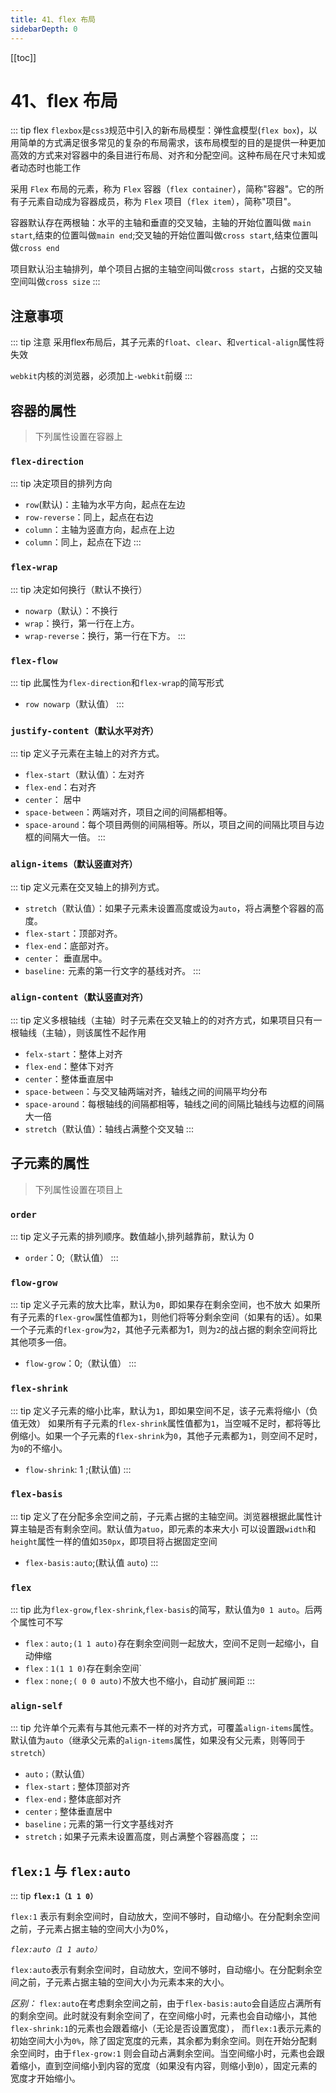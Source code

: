 ```yaml
---
title: 41、flex 布局
sidebarDepth: 0
---
```

[[toc]]
# 41、flex 布局
::: tip flex
`flexbox`是`css3`规范中引入的新布局模型：弹性盒模型(`flex box`)，以用简单的方式满足很多常见的复杂的布局需求，该布局模型的目的是提供一种更加高效的方式来对容器中的条目进行布局、对齐和分配空间。这种布局在尺寸未知或者动态时也能工作

采用 `Flex` 布局的元素，称为 `Flex` 容器（`flex container`），简称"容器"。它的所有子元素自动成为容器成员，称为 `Flex` 项目（`flex item`），简称"项目"。

容器默认存在两根轴：水平的主轴和垂直的交叉轴，主轴的开始位置叫做 `main start`,结束的位置叫做`main end`;交叉轴的开始位置叫做`cross start`,结束位置叫做`cross end`

项目默认沿主轴排列，单个项目占据的主轴空间叫做`cross start`，占据的交叉轴空间叫做`cross size`
:::
## 注意事项
::: tip 注意
采用flex布局后，其子元素的`float`、`clear`、和`vertical-align`属性将失效

`webkit`内核的浏览器，必须加上`-webkit`前缀
:::
##  容器的属性
>下列属性设置在容器上
### `flex-direction`
::: tip 决定项目的排列方向
- `row`(默认)：主轴为水平方向，起点在左边 
- `row-reverse`：同上，起点在右边
- `column`：主轴为竖直方向，起点在上边
- `column`：同上，起点在下边
:::
### `flex-wrap`
::: tip 决定如何换行（默认不换行）
- `nowarp`（默认）：不换行
- `wrap`：换行，第一行在上方。
- `wrap-reverse`：换行，第一行在下方。
:::
### `flex-flow`
::: tip 
此属性为`flex-direction`和`flex-wrap`的简写形式
- `row nowarp`（默认值）
:::
### `justify-content（默认水平对齐）`
::: tip 定义子元素在主轴上的对齐方式。
- `flex-start`（默认值）：左对齐
- `flex-end`：右对齐
- `center`： 居中
- `space-between`：两端对齐，项目之间的间隔都相等。
- `space-around`：每个项目两侧的间隔相等。所以，项目之间的间隔比项目与边框的间隔大一倍。
:::
### `align-items（默认竖直对齐）`
::: tip 定义元素在交叉轴上的排列方式。
- `stretch`（默认值）：如果子元素未设置高度或设为`auto`，将占满整个容器的高度。
- `flex-start`：顶部对齐。
- `flex-end`：底部对齐。
- `center`： 垂直居中。
- `baseline:` 元素的第一行文字的基线对齐。
:::
### `align-content（默认竖直对齐）`
::: tip 定义多根轴线（主轴）时子元素在交叉轴上的的对齐方式，如果项目只有一根轴线（主轴），则该属性不起作用
- `felx-start`：整体上对齐
- `flex-end`：整体下对齐
- `center`：整体垂直居中
- `space-between`：与交叉轴两端对齐，轴线之间的间隔平均分布
- `space-around`：每根轴线的间隔都相等，轴线之间的间隔比轴线与边框的间隔大一倍
- `stretch`（默认值）：轴线占满整个交叉轴
:::

## 子元素的属性
>下列属性设置在项目上
### `order`
::: tip 定义子元素的排列顺序。数值越小,排列越靠前，默认为 0
- `order`：0;（默认值）
:::
### `flow-grow`
::: tip 定义子元素的放大比率，默认为`0`，即如果存在剩余空间，也不放大
如果所有子元素的`flex-grow`属性值都为`1`，则他们将等分剩余空间（如果有的话）。如果一个子元素的`flex-grow`为`2`，其他子元素都为1，则为`2`的战占据的剩余空间将比其他项多一倍。
- `flow-grow`：0;（默认值）
:::
### `flex-shrink`
::: tip 定义子元素的缩小比率，默认为`1`，即如果空间不足，该子元素将缩小（负值无效）
如果所有子元素的`flex-shrink`属性值都为`1`，当空喊不足时，都将等比例缩小。如果一个子元素的`flex-shrink`为`0`，其他子元素都为`1`，则空间不足时，为`0`的不缩小。
- `flow-shrink`: 1 ;(默认值)
:::
### `flex-basis`
::: tip 定义了在分配多余空间之前，子元素占据的主轴空间。浏览器根据此属性计算主轴是否有剩余空间。默认值为`atuo`，即元素的本来大小
可以设置跟`width`和`height`属性一样的值如`350px`，即项目将占据固定空间
- `flex-basis:auto`;(默认值 `auto`)
:::
### `flex`
::: tip 
此为`flex-grow`,`flex-shrink`,`flex-basis`的简写，默认值为`0 1 auto`。后两个属性可不写
- `flex：auto;(1 1 auto)`存在剩余空间则一起放大，空间不足则一起缩小，自动伸缩
- `flex：1(1 1 0)`存在剩余空间`
- `flex：none;( 0 0 auto)`不放大也不缩小，自动扩展间距
:::
### `align-self`
::: tip 
允许单个元素有与其他元素不一样的对齐方式，可覆盖`align-items`属性。默认值为`auto`（继承父元素的`align-items`属性，如果没有父元素，则等同于`stretch`）
- `auto；`（默认值）
- `flex-start；`整体顶部对齐
- `flex-end；`整体底部对齐
- `center；`整体垂直居中
- `baseline；`元素的第一行文字基线对齐
- `stretch；`如果子元素未设置高度，则占满整个容器高度；
:::

## `flex:1` 与 `flex:auto` 
::: tip 
**`flex:1（1 1 0）`**

`flex:1` 表示有剩余空间时，自动放大，空间不够时，自动缩小。在分配剩余空间之前，子元素占据主轴的空间大小为0%，

*`flex:auto（1 1 auto）`*

`flex:auto`表示有剩余空间时，自动放大，空间不够时，自动缩小。在分配剩余空间之前，子元素占据主轴的空间大小为元素本来的大小。

*区别：*
`flex:auto`在考虑剩余空间之前，由于`flex-basis:auto`会自适应占满所有的剩余空间。此时就没有剩余空间了，在空间缩小时，元素也会自动缩小，其他`flex-shrink:1`的元素也会跟着缩小（无论是否设置宽度）， 而`flex:1`表示元素的初始空间大小为`0%`，除了固定宽度的元素，其余都为剩余空间。则在开始分配剩余空间时，由于`flex-grow:1` 则会自动占满剩余空间。当空间缩小时，元素也会跟着缩小，直到空间缩小到内容的宽度（如果没有内容，则缩小到`0`），固定元素的宽度才开始缩小。